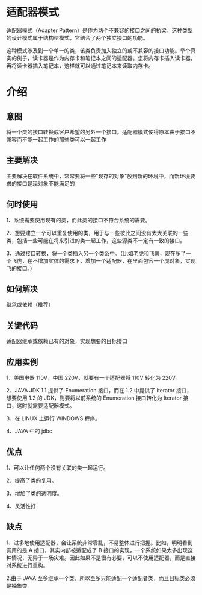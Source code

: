 # 适配器模式
适配器模式（Adapter Pattern）是作为两个不兼容的接口之间的桥梁。这种类型的设计模式属于结构型模式，它结合了两个独立接口的功能。

这种模式涉及到一个单一的类，该类负责加入独立的或不兼容的接口功能。举个真实的例子，读卡器是作为内存卡和笔记本之间的适配器。您将内存卡插入读卡器，再将读卡器插入笔记本，这样就可以通过笔记本来读取内存卡。

# 介绍
## 意图
将一个类的接口转换成客户希望的另外一个接口。适配器模式使得原本由于接口不兼容而不能一起工作的那些类可以一起工作

## 主要解决
主要解决在软件系统中，常常要将一些"现存的对象"放到新的环境中，而新环境要求的接口是现对象不能满足的

## 何时使用
1、系统需要使用现有的类，而此类的接口不符合系统的需要。

2、想要建立一个可以重复使用的类，用于与一些彼此之间没有太大关联的一些类，包括一些可能在将来引进的类一起工作，这些源类不一定有一致的接口。

3、通过接口转换，将一个类插入另一个类系中。（比如老虎和飞禽，现在多了一个飞虎，在不增加实体的需求下，增加一个适配器，在里面包容一个虎对象，实现飞的接口。）

## 如何解决
继承或依赖（推荐）

## 关键代码
适配器继承或依赖已有的对象，实现想要的目标接口

## 应用实例
1、美国电器 110V，中国 220V，就要有一个适配器将 110V 转化为 220V。

2、JAVA JDK 1.1 提供了 Enumeration 接口，而在 1.2 中提供了 Iterator 接口，想要使用 1.2 的 JDK，则要将以前系统的 Enumeration 接口转化为 Iterator 接口，这时就需要适配器模式。

3、在 LINUX 上运行 WINDOWS 程序。

4、JAVA 中的 jdbc

## 优点
1、可以让任何两个没有关联的类一起运行。 

2、提高了类的复用。

3、增加了类的透明度。 

4、灵活性好

## 缺点
1、过多地使用适配器，会让系统非常零乱，不易整体进行把握。比如，明明看到调用的是 A 接口，其实内部被适配成了 B 接口的实现，一个系统如果太多出现这种情况，无异于一场灾难。因此如果不是很有必要，可以不使用适配器，而是直接对系统进行重构。

2.由于 JAVA 至多继承一个类，所以至多只能适配一个适配者类，而且目标类必须是抽象类